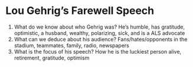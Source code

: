 # Lou Gehrig’s Farewell Speech

1. What do we know about who Gehrig was?
He’s humble, has gratitude, optimistic, a husband, wealthy, polarizing, sick, and is a ALS advocate
2. What can we deduce about his audience?
Fans/hates/opponents in the stadium, teammates, family, radio, newspapers
3. What is the focus of his speech?
How he is the luckiest person alive, retirement, gratitude, optimism